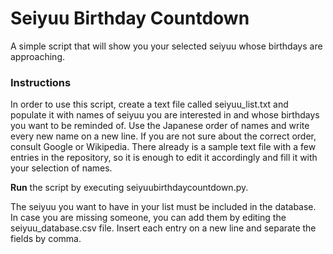 <h1>Seiyuu Birthday Countdown</h1>

<p>A simple script that will show you your selected seiyuu whose birthdays are approaching.</p>

<h3>Instructions</h3>

<p>In order to use this script, create a text file called seiyuu_list.txt and populate it with names of seiyuu you are interested in and whose birthdays you want to be reminded of. Use the Japanese order of names and write every new name on a new line. If you are not sure about the correct order, consult Google or Wikipedia.
There already is a sample text file with a few entries in the repository, so it is enough to edit it accordingly and fill it with your selection of names.</p>

<p><b>Run</b> the script by executing seiyuubirthdaycountdown.py.</p>

<p>The seiyuu you want to have in your list must be included in the database. In case you are missing someone, you can add them by editing the seiyuu_database.csv file. Insert each entry on a new line and separate the fields by comma.</p>